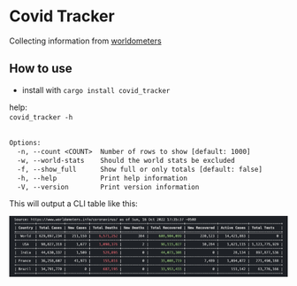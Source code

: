 # Covid Tracker

Collecting information from [worldometers](https://www.worldometers.info/coronavirus)

## How to use


- install with `cargo install covid_tracker`

help:  
`covid_tracker -h` 

```Usage: covid_tracker [OPTIONS]

Options:
  -n, --count <COUNT>  Number of rows to show [default: 1000]
  -w, --world-stats    Should the world stats be excluded
  -f, --show_full      Show full or only totals [default: false]
  -h, --help           Print help information
  -V, --version        Print version information
  ```

This will output a CLI table like this:

![Output Example](./__image/5%20line%20output.png)
